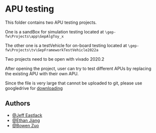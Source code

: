 
# APU testing

This folder contains two APU testing projects. 

One is a sandBox for simulation testing located at `\gep-fw\Projects\app\GepAlgToy_x`

The other one is a testVehicle for on-board testing located at `\gep-fw\Projects\tv\GepFrameworkTestVehicle2022a`

Two projects need to be open with vivado 2020.2

After opening the project, user can try to test different APUs by replacing the existing APU with their own APU. 
 
Since the file is very large that cannot be uploaded to git, please use googledrive for [downloading](https://drive.google.com/drive/folders/1cKuS-S-VVroibXRjvmvwAXuOWIhkrU9V?usp=sharing)




## Authors
- [@Jeff Eastlack](jeff.eastlack@cern.ch)
- [@Ethan Jiang](zhixij@uw.edu)
- [@Bowen Zuo](zuob@uw.edu)

